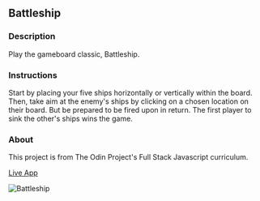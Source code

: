 ## Battleship
### Description
Play the gameboard classic, Battleship.
### Instructions
Start by placing your five ships horizontally or vertically within the board. Then, take aim at the enemy's ships by clicking on a chosen location on their board. But be prepared to be fired upon in return. The first player to sink the other's ships wins the game.
### About
This project is from The Odin Project's Full Stack Javascript curriculum.

[Live App](https://romainyvernes.github.io/battleship/)

![Battleship](https://user-images.githubusercontent.com/65140547/128109641-b69b541f-2b79-401b-a422-2276935f9982.png)

